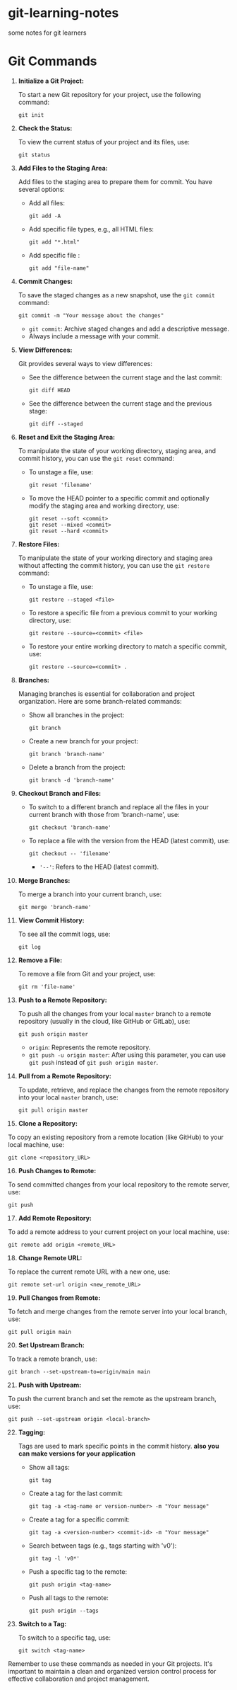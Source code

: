 # git-learning-notes

some notes for git learners

# Git Commands

1. **Initialize a Git Project:**

   To start a new Git repository for your project, use the following command:
   ```
   git init
   ```

2. **Check the Status:**

   To view the current status of your project and its files, use:
   ```
   git status
   ```

3. **Add Files to the Staging Area:**

   Add files to the staging area to prepare them for commit. You have several options:

    - Add all files:
      ```
      git add -A
      ```
    - Add specific file types, e.g., all HTML files:
      ```
      git add "*.html"
      ```

    - Add specific file :
      ```
      git add "file-name"
      ```

4. **Commit Changes:**

   To save the staged changes as a new snapshot, use the `git commit` command:
   ```
   git commit -m "Your message about the changes"
   ```
    - `git commit`: Archive staged changes and add a descriptive message.
    - Always include a message with your commit.

5. **View Differences:**

   Git provides several ways to view differences:

    - See the difference between the current stage and the last commit:
      ```
      git diff HEAD
      ```

    - See the difference between the current stage and the previous stage:
      ```
      git diff --staged
      ```

6. **Reset and Exit the Staging Area:**

   To manipulate the state of your working directory, staging area, and commit history, you can use the `git reset`
   command:

    - To unstage a file, use:
      ```
      git reset 'filename'
      ```

    - To move the HEAD pointer to a specific commit and optionally modify the staging area and working directory, use:
      ```
      git reset --soft <commit>
      git reset --mixed <commit>
      git reset --hard <commit>
      ```

7. **Restore Files:**

   To manipulate the state of your working directory and staging area without affecting the commit history, you can use
   the `git restore` command:

    - To unstage a file, use:
      ```
      git restore --staged <file>
      ```

    - To restore a specific file from a previous commit to your working directory, use:
      ```
      git restore --source=<commit> <file>
      ```

    - To restore your entire working directory to match a specific commit, use:
      ```
      git restore --source=<commit> .
      ```

8. **Branches:**

   Managing branches is essential for collaboration and project organization. Here are some branch-related commands:

    - Show all branches in the project:
      ```
      git branch
      ```

    - Create a new branch for your project:
      ```
      git branch 'branch-name'
      ```

    - Delete a branch from the project:
      ```
      git branch -d 'branch-name'
      ```

9. **Checkout Branch and Files:**

    - To switch to a different branch and replace all the files in your current branch with those from 'branch-name',
      use:
      ```
      git checkout 'branch-name'
      ```
    - To replace a file with the version from the HEAD (latest commit), use:
      ```
      git checkout -- 'filename'
      ```
        - `'--'`: Refers to the HEAD (latest commit).


10. **Merge Branches:**

    To merge a branch into your current branch, use:
    ```
    git merge 'branch-name'
    ```

11. **View Commit History:**

    To see all the commit logs, use:
    ```
    git log
    ```

12. **Remove a File:**

    To remove a file from Git and your project, use:
    ```
    git rm 'file-name'
    ```

13. **Push to a Remote Repository:**

    To push all the changes from your local `master` branch to a remote repository (usually in the cloud, like GitHub or
    GitLab), use:
    ```
    git push origin master
    ```
    - `origin`: Represents the remote repository.
    - `git push -u origin master`: After using this parameter, you can use `git push` instead
      of `git push origin master`.

14. **Pull from a Remote Repository:**

    To update, retrieve, and replace the changes from the remote repository into your local `master` branch, use:
    ```
    git pull origin master
    ```

15. **Clone a Repository:**

   To copy an existing repository from a remote location (like GitHub) to your local machine, use:
   ```
git clone <repository_URL>
   ```

16. **Push Changes to Remote:**

   To send committed changes from your local repository to the remote server, use:
   ```
git push
   ```

17. **Add Remote Repository:**

   To add a remote address to your current project on your local machine, use:
   ```
git remote add origin <remote_URL>
   ```

18. **Change Remote URL:**

   To replace the current remote URL with a new one, use:
   ```
git remote set-url origin <new_remote_URL>
   ```

19. **Pull Changes from Remote:**

   To fetch and merge changes from the remote server into your local branch, use:
   ```
git pull origin main
   ```

20. **Set Upstream Branch:**

   To track a remote branch, use:
   ```
git branch --set-upstream-to=origin/main main
   ```

21. **Push with Upstream:**

   To push the current branch and set the remote as the upstream branch, use:
   ```
git push --set-upstream origin <local-branch>
   ```

22. **Tagging:**

    Tags are used to mark specific points in the commit history. 
    **also you can make versions for your application**

    - Show all tags:
      ```
      git tag
      ```

    - Create a tag for the last commit:
      ```
      git tag -a <tag-name or version-number> -m "Your message"
      ```

    - Create a tag for a specific commit:
      ```
      git tag -a <version-number> <commit-id> -m "Your message"
      ```

    - Search between tags (e.g., tags starting with 'v0'):
      ```
      git tag -l 'v0*'
      ```

    - Push a specific tag to the remote:
      ```
      git push origin <tag-name>
      ```

    - Push all tags to the remote:
      ```
      git push origin --tags
      ```

23. **Switch to a Tag:**

    To switch to a specific tag, use:
    ```
    git switch <tag-name>
    ```

Remember to use these commands as needed in your Git projects. It's important to maintain a clean and organized version
control process for effective collaboration and project management.
